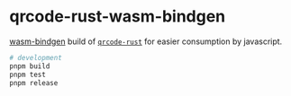 # qrcode-rust-wasm-bindgen

[wasm-bindgen](https://github.com/rustwasm/wasm-bindgen) build of
[`qrcode-rust`](https://github.com/kennytm/qrcode-rust)
for easier consumption by javascript.

```sh
# development
pnpm build
pnpm test
pnpm release
```
